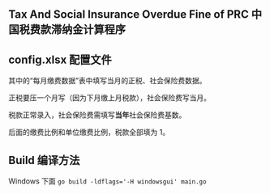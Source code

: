 Tax And Social Insurance Overdue Fine of PRC
中国税费款滞纳金计算程序
-----------------------------------------------

## config.xlsx 配置文件

其中的“每月缴费数据”表中填写当月的正税、社会保险费数据。

正税要压一个月写（因为下月缴上月税款），社会保险费写当月。

税款正常录入，社会保险费需填写**当年**社会保险费基数。

后面的缴费比例和单位缴费比例，税款全部填为 1。

## Build 编译方法

Windows 下面 `go build -ldflags='-H windowsgui' main.go`
